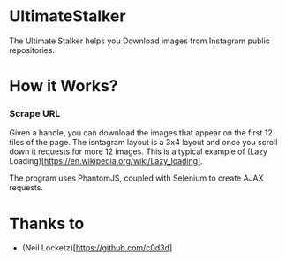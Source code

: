 # UltimateStalker
The Ultimate Stalker helps you Download images from Instagram public repositories.


# How it Works?

### Scrape URL
Given a handle, you can download the images that appear on the first 12 tiles of the page. The isntagram layout is a 3x4 layout and once you scroll down it requests for more 12 images. This is a typical example of (Lazy Loading)[https://en.wikipedia.org/wiki/Lazy_loading].

The program uses PhantomJS, coupled with Selenium to create AJAX requests.

# Thanks to

- (Neil Locketz)[https://github.com/c0d3d]


